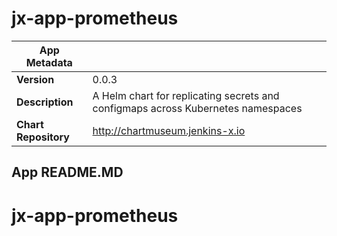 # jx-app-prometheus

|App Metadata||
|---|---|
| **Version** | 0.0.3 |
| **Description** | A Helm chart for replicating secrets and configmaps across Kubernetes namespaces |
| **Chart Repository** | http://chartmuseum.jenkins-x.io |

## App README.MD

# jx-app-prometheus

